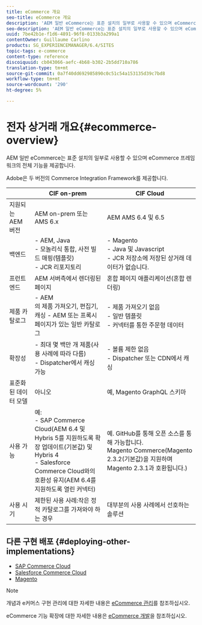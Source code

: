 ```yaml
---
title: eCommerce 개요
seo-title: eCommerce 개요
description: 'AEM 일반 eCommerce는 표준 설치의 일부로 사용할 수 있으며 eCommerce 프레임워크의 전체 기능을 제공합니다.  '
seo-description: 'AEM 일반 eCommerce는 표준 설치의 일부로 사용할 수 있으며 eCommerce 프레임워크의 전체 기능을 제공합니다.  '
uuid: 7be42b1e-f1d6-4891-96f8-0133b3a299a1
contentOwner: Guillaume Carlino
products: SG_EXPERIENCEMANAGER/6.4/SITES
topic-tags: e-commerce
content-type: reference
discoiquuid: cb043066-aefc-4b68-b302-2b5dd710a786
translation-type: tm+mt
source-git-commit: 0a7f40dd692985890c0c51c54a153135d39c7bd8
workflow-type: tm+mt
source-wordcount: '290'
ht-degree: 5%

---
```



# 전자 상거래 개요{#ecommerce-overview}

AEM 일반 eCommerce는 표준 설치의 일부로 사용할 수 있으며 eCommerce 프레임워크의 전체 기능을 제공합니다.

Adobe은 두 버전의 Commerce Integration Framework를 제공합니다.

|  | CIF on-prem | CIF Cloud |
|-------------------------|--------------------------------------------------------------------------------------------------------------------------------------------------------------------------------------------------------|------------------------------------------------------------------------------------------------------------------------|
| 지원되는 AEM 버전 | AEM on-prem 또는 AMS 6.x | AEM AMS 6.4 및 6.5 |
| 백엔드 | - AEM, Java <br> - 모놀리식 통합, 사전 빌드 매핑(템플릿)<br> - JCR 리포지토리 | - Magento <br>- Java 및 Javascript <br> - JCR 저장소에 저장된 상거래 데이터가 없습니다. |
| 프런트 엔드 | AEM 서버측에서 렌더링된 페이지 | 혼합 페이지 애플리케이션(혼합 렌더링) |
| 제품 카탈로그 | - AEM <br>의 제품 가져오기, 편집기, 캐싱 - AEM 또는 프록시 페이지가 있는 일반 카탈로그 | - 제품 가져오기 없음 <br>- 일반 템플릿 <br>- 커넥터를 통한 주문형 데이터 |
| 확장성 | - 최대 몇 백만 개 제품(사용 사례에 따라 다름) <br> - Dispatcher에서 캐싱 가능 | - 볼륨 제한 없음 <br> - Dispatcher 또는 CDN에서 캐싱 |
| 표준화된 데이터 모델 | 아니오 | 예, Magento GraphQL 스키마 |
| 사용 가능 | 예:<br> - SAP Commerce Cloud(AEM 6.4 및 Hybris 5를 지원하도록 확장 업데이트(기본값) 및 Hybris 4 <br>- Salesforce Commerce Cloud와의 호환성 유지(AEM 6.4를 지원하도록 열린 커넥터) | 예. GitHub를 통해 오픈 소스를 통해 가능합니다. <br> Magento Commerce(Magento 2.3.2(기본값)을 지원하며 Magento 2.3.1과 호환됩니다.) |
| 사용 시기 | 제한된 사용 사례:작은 정적 카탈로그를 가져와야 하는 경우 | 대부분의 사용 사례에서 선호하는 솔루션 |


## 다른 구현 배포 {#deploying-other-implementations}

* [SAP Commerce Cloud](/help/sites-deploying/sap-commerce-cloud.md)
* [Salesforce Commerce Cloud](https://github.com/adobe/commerce-salesforce)
* [Magento](https://www.adobe.io/apis/experiencecloud/commerce-integration-framework/integrations.html#!AdobeDocs/commerce-cif-documentation/master/integrations/02-AEM-Magento.md)

>[!NOTE]
>
>개념과 e커머스 구현 관리에 대한 자세한 내용은 [eCommerce 관리](/help/sites-administering/ecommerce.md)를 참조하십시오.
>
>eCommerce 기능 확장에 대한 자세한 내용은 [eCommerce 개발](/help/sites-developing/ecommerce.md)을 참조하십시오.

